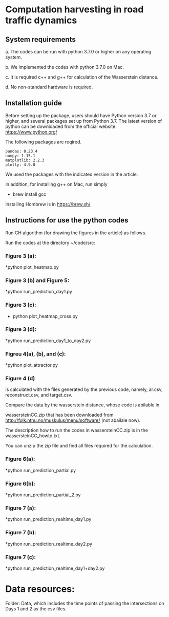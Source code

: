 # Computation harvesting in road traffic dynamics


## System requirements

a. The codes can be run with python 3.7.0 or higher on any operating system.

b. We implemented the codes with python 3.7.0 on Mac.

c. It is required c++ and g++ for calculation of the Wasserstein distance. 

d. No non-standard hardware is required.



## Installation guide

Before setting up the package, users should have Python version 3.7 or higher, and several packages set up from Python 3.7. 
The latest version of python can be downloaded from the official website: https://www.python.org/

The following packages are reqired.
```
pandas: 0.23.4
numpy: 1.15.1
matplotlib: 2.2.3
plotly: 4.9.0
```
We used the packages with the indicated version in the article.

In addition, for installing g++ on Mac, run simply

* brew install gcc

Installing Hombrew is in https://brew.sh/



## Instructions for use the python codes



Run CH algorithm (for drawing the figures in the article) as follows.

Run the codes at the directory ~/code/src:


### Figure 3 (a):

*python plot_heatmap.py


### Figure 3 (b) and Figure 5:

*python run_prediction_day1.py


### Figure 3 (c):

* python plot_heatmap_cross.py


### Figure 3 (d):

*python run_prediction_day1_to_day2.py 


### Figreu 4(a), (b), and (c):

*python plot_attractor.py


### Figure 4 (d) 

is calculated with the files generated by the previous code, namely, ar.csv, reconstruct.csv, and target.csv.

Compare the data by the wasserstein distance, whose code is abilable in

wassersteinCC.zip that has been downloaded from http://folk.ntnu.no/muskulus/menu/software/ (not abailale now).


The description how to run the codes in wassersteinCC.zip is in the wassersteinCC_howto.txt.

You can unzip the zip file and find all files required for the calculation.



### Figure 6(a):

*python run_prediction_partial.py



### Figure 6(b):

*python run_prediction_partial_2.py



### Figure 7 (a):

*python run_prediction_realtime_day1.py


### Figure 7 (b):

*python run_prediction_realtime_day2.py


### Figure 7 (c):


*python run_prediction_realtime_day1+day2.py








# Data resources:

Folder: Data, which includes the time points of passing the intersections on Days 1 and 2 as the csv files.


